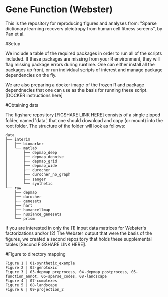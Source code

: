 # Gene Function (Webster)
This is the repository for reproducing figures and analyses from:
"Sparse dictionary learning recovers pleiotropy from human cell fitness screens", by Pan et al. 

#Setup

We include a table of the required packages in order to run all of the scripts included. If these packages are missing from your R environment, they will flag missing package errors during runtime. One can either install all the packages up front, or run individual scripts of interest and manage package dependencies on the fly.

We are also preparing a docker image of the frozen R and package dependnecies that one can use as the basis for running these script. [DOCKER instructions here]

#Obtaining data

The figshare repository [FIGSHARE LINK HERE] consists of a single zipped folder, named 'data', that one should download and copy (or mount) into the root folder. The structure of the folder will look as follows:

```
data
├── interim
│   ├── biomarker
│   └── matlab
│   	├── depmap_deep
│   	├── depmap_denoise
│   	├── depmap_grid
│   	├── depmap_wide
│   	├── durocher
│   	├── durocher_no_graph
│   	├── sanger
│   	└── synthetic
└── raw
    ├── depmap
    ├── durocher
    ├── genesets
    ├── hart
    ├── humancellmap
    ├── nusiance_genesets
    └── prism
```

If you are interested in only the (1) input data matrices for Webster's factorizations and/or (2) The Webster output that were the basis of the figures, we created a second repository that holds these supplemental tables [Second FIGSHARE LINK HERE].

#Figure to directory mapping
```
Figure 1 | 01-synthetic_example
Figure 2 | 02-genotoxic
Figure 3 | 03-depmap_preprocess, 04-depmap_postprocess, 05-function_annot, 06-sparse_codes, 08-landscape
Figure 4 | 07-complexes
Figure 5 | 08-landscape
Figure 6 | 09-projection_2
```

